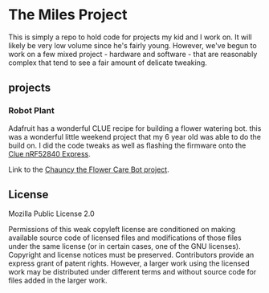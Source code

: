 # The Miles Project
This is simply a repo to hold code for projects my kid and I work on. It will
likely be very low volume since he's fairly young. However, we've begun to work
on a few mixed project - hardware and software - that are reasonably complex
that tend to see a fair amount of delicate tweaking.

## projects

### Robot Plant

Adafruit has a wonderful CLUE recipe for building a flower watering bot. this
was a wonderful little weekend project that my 6 year old was able to do the
build on. I did the code tweaks as well as flashing the firmware onto the
[Clue nRF52840 Express](https://www.adafruit.com/product/4500).

Link to the [Chauncy the Flower Care Bot project](https://learn.adafruit.com/chauncey-flower-watering-bot-clue/overview).

## License

Mozilla Public License 2.0

Permissions of this weak copyleft license are conditioned on making available source code of licensed files and modifications of those files under the same license (or in certain cases, one of the GNU licenses). Copyright and license notices must be preserved. Contributors provide an express grant of patent rights. However, a larger work using the licensed work may be distributed under different terms and without source code for files added in the larger work.
